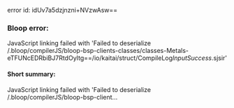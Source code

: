 error id: idUv7a5dzjnzni+NVzwAsw==
### Bloop error:

JavaScript linking failed with 'Failed to deserialize <WORKSPACE>/.bloop/compilerJS/bloop-bsp-clients-classes/classes-Metals-eTFUNcEDRbiBJ7RtdOyItg==/io/kaitai/struct/CompileLog$InputSuccess$.sjsir'
#### Short summary: 

JavaScript linking failed with 'Failed to deserialize <WORKSPACE>/.bloop/compilerJS/bloop-bsp-client...